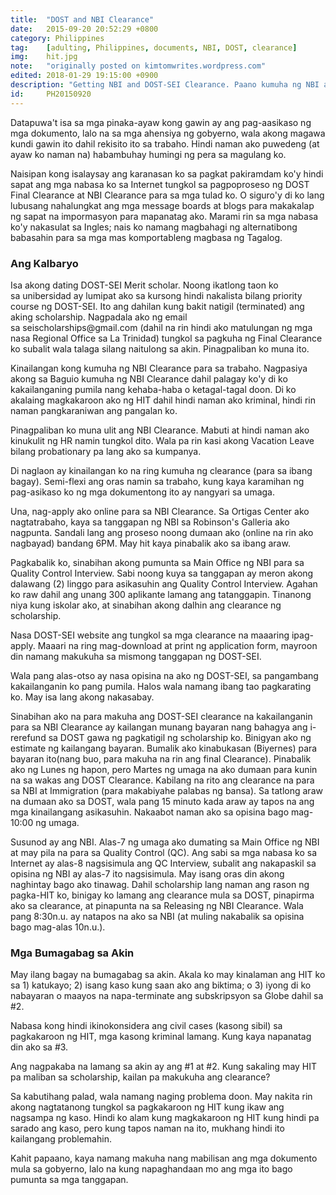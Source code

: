 ```yaml
---
title:  "DOST and NBI Clearance"
date:   2015-09-20 20:52:29 +0800
category: Philippines
tag:    [adulting, Philippines, documents, NBI, DOST, clearance]
img:    hit.jpg
note:   "originally posted on kimtomwrites.wordpress.com"
edited: 2018-01-29 19:15:00 +0900
description: "Getting NBI and DOST-SEI Clearance. Paano kumuha ng NBI at DOST-SEI clearance? Paano kung may 'hit' sa NBI? Paano kung hindi natigil ang scholarship sa DOST?"
id:     PH20150920
---
```

<p>Datapuwa't isa sa mga pinaka-ayaw kong gawin ay ang pag-aasikaso ng mga dokumento, lalo na sa mga ahensiya ng gobyerno, wala akong magawa kundi gawin ito dahil rekisito ito sa trabaho. Hindi naman ako puwedeng (at ayaw ko naman na) habambuhay humingi ng pera sa magulang ko.</p>

<p>Naisipan kong isalaysay ang karanasan ko sa pagkat pakiramdam ko'y hindi sapat ang mga nabasa ko sa Internet tungkol sa pagpoproseso ng DOST Final Clearance at NBI Clearance para sa mga tulad ko. O siguro'y di ko lang lubusang nahalungkat ang mga message boards at blogs para makakalap ng sapat na impormasyon para mapanatag ako. Marami rin sa mga nabasa ko'y nakasulat sa Ingles; nais ko namang magbahagi ng alternatibong babasahin para sa mga mas komportableng magbasa ng Tagalog.</p>

<!--more-->

<h3>Ang Kalbaryo</h3>

<p>Isa akong dating DOST-SEI Merit scholar. Noong ikatlong taon ko sa unibersidad ay lumipat ako sa kursong hindi nakalista bilang priority course ng DOST-SEI. Ito ang dahilan kung bakit natigil (terminated) ang aking scholarship. Nagpadala ako ng email sa seischolarships@gmail.com (dahil na rin hindi ako matulungan ng mga nasa Regional Office sa La Trinidad) tungkol sa pagkuha ng Final Clearance ko subalit wala talaga silang naitulong sa akin. Pinagpaliban ko muna ito.</p>

<p>Kinailangan kong kumuha ng NBI Clearance para sa trabaho. Nagpasiya akong sa Baguio kumuha ng NBI Clearance dahil palagay ko'y di ko kakailanganing pumila nang kehaba-haba o ketagal-tagal doon. Di ko akalaing magkakaroon ako ng HIT dahil hindi naman ako kriminal, hindi rin naman pangkaraniwan ang pangalan ko.</p>

<p>Pinagpaliban ko muna ulit ang NBI Clearance. Mabuti at hindi naman ako kinukulit ng HR namin tungkol dito. Wala pa rin kasi akong Vacation Leave bilang probationary pa lang ako sa kumpanya.</p>

<p>Di naglaon ay kinailangan ko na ring kumuha ng clearance (para sa ibang bagay). Semi-flexi ang oras namin sa trabaho, kung kaya karamihan ng pag-asikaso ko ng mga dokumentong ito ay nangyari sa umaga.</p>

<p>Una, nag-apply ako online para sa NBI Clearance. Sa Ortigas Center ako nagtatrabaho, kaya sa tanggapan ng NBI sa Robinson's Galleria ako nagpunta. Sandali lang ang proseso noong dumaan ako (online na rin ako nagbayad) bandang 6PM. May hit kaya pinabalik ako sa ibang araw.</p>

<p>Pagkabalik ko, sinabihan akong pumunta sa Main Office ng NBI para sa Quality Control Interview. Sabi noong kuya sa tanggapan ay meron akong dalawang (2) linggo para asikasuhin ang Quality Control Interview. Agahan ko raw dahil ang unang 300 aplikante lamang ang tatanggapin. Tinanong niya kung iskolar ako, at sinabihan akong dalhin ang clearance ng scholarship.</p>

<p>Nasa DOST-SEI website ang tungkol sa mga clearance na maaaring ipag-apply. Maaari na ring mag-download at print ng application form, mayroon din namang makukuha sa mismong tanggapan ng DOST-SEI.</p>

<p>Wala pang alas-otso ay nasa opisina na ako ng DOST-SEI, sa pangambang kakailanganin ko pang pumila. Halos wala namang ibang tao pagkarating ko. May isa lang akong nakasabay.</p>

<p>Sinabihan ako na para makuha ang DOST-SEI clearance na kakailanganin para sa NBI Clearance ay kailangan munang bayaran nang bahagya ang i-rerefund sa DOST gawa ng pagkatigil ng scholarship ko. Binigyan ako ng estimate ng kailangang bayaran. Bumalik ako kinabukasan (Biyernes) para bayaran ito(nang buo, para makuha na rin ang final Clearance). Pinabalik ako ng Lunes ng hapon, pero Martes ng umaga na ako dumaan para kunin na sa wakas ang DOST Clearance. Kabilang na rito ang clearance na para sa NBI at Immigration (para makabiyahe palabas ng bansa). Sa tatlong araw na dumaan ako sa DOST, wala pang 15 minuto kada araw ay tapos na ang mga kinailangang asikasuhin. Nakaabot naman ako sa opisina bago mag-10:00 ng umaga.</p>

<p>Susunod ay ang NBI. Alas-7 ng umaga ako dumating sa Main Office ng NBI at may pila na para sa Quality Control (QC). Ang sabi sa mga nabasa ko sa Internet ay alas-8 nagsisimula ang QC Interview, subalit ang nakapaskil sa opisina ng NBI ay alas-7 ito nagsisimula. May isang oras din akong naghintay bago ako tinawag. Dahil scholarship lang naman ang rason ng pagka-HIT ko, binigay ko lamang ang clearance mula sa DOST, pinapirma ako sa clearance, at pinapunta na sa Releasing ng NBI Clearance. Wala pang 8:30n.u. ay natapos na ako sa NBI (at muling nakabalik sa opisina bago mag-alas 10n.u.).</p>

<h3>Mga Bumagabag sa Akin</h3>

<p>May ilang bagay na bumagabag sa akin. Akala ko may kinalaman ang HIT ko sa 1) katukayo; 2) isang kaso kung saan ako ang biktima; o 3) iyong di ko nabayaran o maayos na napa-terminate ang subskripsyon sa Globe dahil sa #2.</p>

<p>Nabasa kong hindi ikinokonsidera ang civil cases (kasong sibil) sa pagkakaroon ng HIT, mga kasong kriminal lamang. Kung kaya napanatag din ako sa #3.</p>

<p>Ang nagpakaba na lamang sa akin ay ang #1 at #2. Kung sakaling may HIT pa maliban sa scholarship, kailan pa makukuha ang clearance?</p>

<p>Sa kabutihang palad, wala namang naging problema doon. May nakita rin akong nagtatanong tungkol sa pagkakaroon ng HIT kung ikaw ang nagsampa ng kaso. Hindi ko alam kung magkakaroon ng HIT kung hindi pa sarado ang kaso, pero kung tapos naman na ito, mukhang hindi ito kailangang problemahin.</p>

<p>Kahit papaano, kaya namang makuha nang mabilisan ang mga dokumento mula sa gobyerno, lalo na kung napaghandaan mo ang mga ito bago pumunta sa mga tanggapan.</p>